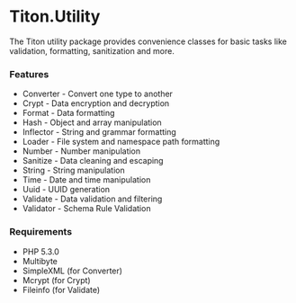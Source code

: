 # Titon.Utility #

The Titon utility package provides convenience classes for basic tasks like validation, formatting, sanitization and more.

### Features ###

* Converter - Convert one type to another
* Crypt - Data encryption and decryption
* Format - Data formatting
* Hash - Object and array manipulation
* Inflector - String and grammar formatting
* Loader - File system and namespace path formatting
* Number - Number manipulation
* Sanitize - Data cleaning and escaping
* String - String manipulation
* Time - Date and time manipulation
* Uuid - UUID generation
* Validate - Data validation and filtering
* Validator - Schema Rule Validation

### Requirements ###

* PHP 5.3.0
* Multibyte
* SimpleXML (for Converter)
* Mcrypt (for Crypt)
* Fileinfo (for Validate)